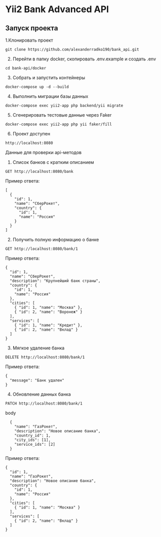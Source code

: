 # Yii2 Bank Advanced API

## Запуск проекта

1.Клонировать проект

``````
git clone https://github.com/alexanderradko190/bank_api.git
``````

2. Перейти в папку docker, скопировать .env.example и создать .env

``````
cd bank-api/docker
``````

3. Собрать и запустить контейнеры

``````
docker-compose up -d --build
``````

4. Выполнить миграции базы данных

``````
docker-compose exec yii2-app php backend/yii migrate
``````

5. Сгенерировать тестовые данные через Faker

``````
docker-compose exec yii2-app php yii faker/fill
``````

6. Проект доступен

``````
http://localhost:8080
``````

Данные для проверки api-методов

1. Список банков с кратким описанием

``````
GET http://localhost:8080/bank
``````

Пример ответа:
``````
[
  {
    "id": 1,
    "name": "СберРокет",
    "country": {
      "id": 1,
      "name": "Россия"
    }
  }
]
``````

2. Получить полную информацию о банке

``````
GET http://localhost:8080/bank/1
``````

Пример ответа:

`````
{
  "id": 1,
  "name": "СберРокет",
  "description": "Крупнейший банк страны",
  "country": {
    "id": 1,
    "name": "Россия"
  },
  "cities": [
    { "id": 1, "name": "Москва" },
    { "id": 2, "name": "Воронеж" }
  ],
  "services": [
    { "id": 1, "name": "Кредит" },
    { "id": 2, "name": "Вклад" }
  ]
}
``````

3. Мягкое удаление банка

`````
DELETE http://localhost:8080/bank/1
``````

Пример ответа:

`````
{
  "message": "Банк удален"
}
``````

4. Обновление данных банка

`````
PATCH http://localhost:8080/bank/1
``````

body

`````
  {
    "name": "ГазРокет",
    "description": "Новое описание банка",
    "country_id": 1,
    "city_ids": [1],
    "service_ids": [2]
  }
``````

Пример ответа:

`````
{
  "id": 1,
  "name": "ГазРокет",
  "description": "Новое описание банка",
  "country": {
    "id": 1,
    "name": "Россия"
  },
  "cities": [
    { "id": 1, "name": "Москва" }
  ],
  "services": [
    { "id": 2, "name": "Вклад" }
  ]
}
  ``````
